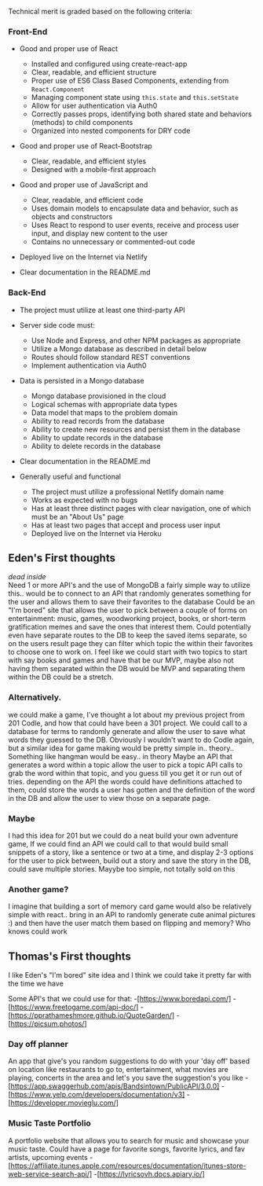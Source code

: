 Technical merit is graded based on the following criteria:

### Front-End

- Good and proper use of React
  - Installed and configured using create-react-app
  - Clear, readable, and efficient structure
  - Proper use of ES6 Class Based Components, extending from `React.Component`
  - Managing component state using `this.state` and `this.setState`
  - Allow for user authentication via Auth0
  - Correctly passes props, identifying both shared state and behaviors (methods) to child components
  - Organized into nested components for DRY code

- Good and proper use of React-Bootstrap
  - Clear, readable, and efficient styles
  - Designed with a mobile-first approach

- Good and proper use of JavaScript and
  - Clear, readable, and efficient code
  - Uses domain models to encapsulate data and behavior, such as objects and constructors
  - Uses React to respond to user events, receive and process user input, and display new content to the user
  - Contains no unnecessary or commented-out code

- Deployed live on the Internet via Netlify

- Clear documentation in the README.md

### Back-End

- The project must utilize at least one third-party API

- Server side code must:
  - Use Node and Express, and other NPM packages as appropriate
  - Utilize a Mongo database as described in detail below
  - Routes should follow standard REST conventions
  - Implement authentication via Auth0

- Data is persisted in a Mongo database
  - Mongo database provisioned in the cloud
  - Logical schemas with appropriate data types
  - Data model that maps to the problem domain
  - Ability to read records from the database
  - Ability to create new resources and persist them in the database
  - Ability to update records in the database
  - Ability to delete records in the database

- Clear documentation in the README.md

- Generally useful and functional
  - The project must utilize a professional Netlify domain name
  - Works as expected with no bugs
  - Has at least three distinct pages with clear navigation, one of which must be an "About Us" page
  - Has at least two pages that accept and process user input
  - Deployed live on the Internet via Heroku

## Eden's First thoughts

*dead inside*  
Need 1 or more API's and the use of MongoDB
a fairly simple way to utilize this.. would be to connect to an API that randomly generates something for the user and allows them to save their favorites to the database 
Could be an "I'm bored" site that allows the user to pick between a couple of forms on entertainment: music, games, woodworking project, books, or short-term gratification memes and save the ones that interest them. 
Could potentially even have separate routes to the DB to keep the saved items separate, so on the users result page they can filter which topic the within their favorites to choose one to work on. 
I feel like we could start with two topics to start with 
say books and games and have that be our MVP, maybe also not having them separated within the DB would be MVP and separating them within the DB could be a stretch. 

### Alternatively. 

we could make a game, I've thought a lot about my previous project from 201 Codle, and how that could have been a 301 project. 
We could call to a database for terms to randomly generate and allow the user to save what words they guessed to the DB. Obviously I wouldn't want to do Codle again, but a similar idea for game making would be pretty simple in.. theory.. 
Something like hangman would be easy.. in theory 
Maybe an API that generates a word within a topic
allow the user to pick a topic
API calls to grab the word within that topic, and you guess till you get it or run out of tries. depending on the API the words could have definitions attached to them, could store the words a user has gotten and the definition of the word in the DB and allow the user to view those on a separate page. 

### Maybe

I had this idea for 201 but we could do a neat build your own adventure game, If we could find an API we could call to that would build small snippets of a story, like a sentence or two at a time, and display 2-3 options for the user to pick between, build out a story and save the story in the DB, could save multiple stories. Mayybe too simple, not totally sold on this

### Another game?

I imagine that building a sort of memory card game would also be relatively simple with react.. bring in an API to randomly generate cute animal pictures :) and then have the user match them based on flipping and memory? Who knows could work

## Thomas's First thoughts

I like Eden's "I'm bored" site idea and I think we could take it pretty far with the time we have

Some API's that we could use for that:
  -[https://www.boredapi.com/]
  -[https://www.freetogame.com/api-doc/]
  -[https://pprathameshmore.github.io/QuoteGarden/]
  -[https://picsum.photos/]

### Day off planner

An app that give's you random suggestions to do with your 'day off' based on location like restaurants to go to, entertainment, what movies are playing, concerts in the area and let's you save the suggestion's you like
  -[https://app.swaggerhub.com/apis/Bandsintown/PublicAPI/3.0.0]
  -[https://www.yelp.com/developers/documentation/v3]
  -[https://developer.movieglu.com/]

### Music Taste Portfolio

A portfolio website that allows you to search for music and showcase your music taste. Could have a page for favorite songs, favorite lyrics, and fav artists, upcoming events
  -[https://affiliate.itunes.apple.com/resources/documentation/itunes-store-web-service-search-api/]
  -[https://lyricsovh.docs.apiary.io/]
